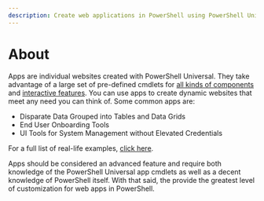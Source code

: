 ```yaml
---
description: Create web applications in PowerShell using PowerShell Universal Apps.
---
```


# About

Apps are individual websites created with PowerShell Universal. They take advantage of a large set of pre-defined cmdlets for [all kinds of components](components/) and [interactive features](interaction.md). You can use apps to create dynamic websites that meet any need you can think of. Some common apps are:&#x20;

* Disparate Data Grouped into Tables and Data Grids
* End User Onboarding Tools
* UI Tools for System Management without Elevated Credentials

For a full list of real-life examples, [click here](https://forums.ironmansoftware.com/t/real-world-examples/7000).&#x20;

Apps should be considered an advanced feature and require both knowledge of the PowerShell Universal app cmdlets as well as a decent knowledge of PowerShell itself. With that said, the provide the greatest level of customization for web apps in PowerShell.
